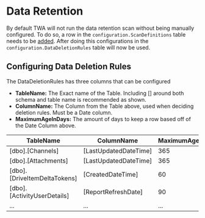 # Data Retention

By default TWA will not run the data retention scan without being manually configured. To do so, a row in the `configuration.ScanDefinitions` table needs to be [added](scan-configuration.md). After doing this configurations in the `configuration.DataDeletionRules` table will now be used.

## Configuring Data Deletion Rules

The DataDeletionRules has three columns that can be configured
- **TableName:** The Exact name of the Table. Including [] around both schema and table name is recommended as shown.
- **ColumnName:** The Column from the Table above, used when deciding deletion rules. Must be a Date column.
- **MaximumAgeInDays:** The amount of days to keep a row based off of the Date Column above.

| TableName | ColumnName | MaximumAgeInDays|
| --------- | ---- | ---- |
| [dbo].[Channels] | [LastUpdatedDateTime] | 365 |
| [dbo].[Attachments] | [LastUpdatedDateTime] | 365 |
| [dbo].[DriveItemDeltaTokens] | [CreatedDateTime] | 60 |
| [dbo].[ActivityUserDetails] | [ReportRefreshDate] | 90 |
| ... | ... | ... |

